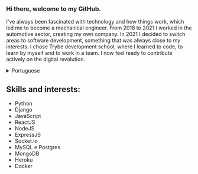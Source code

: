 ### Hi there, welcome to my GitHub.

I've always been fascinated with technology and how things work, which led me to become a mechanical engineer. From 2018 to 2021 I worked in the automotive sector, creating my own company. In 2021 I decided to switch areas to software development, something that was always close to my interests. I chose Trybe development school, where I learned to code, to learn by myself and to work in a team. I now feel ready to contribute actively on the digital revolution.

<details>
  <summary>Portuguese</summary>
Sempre fui fascinado por tecnologia e como as coisas funcionam. Engenheiro mecânico de formação, de 2018 a 2021 atuei no ramo automotivo através da implantação de minha própria empresa. Em 2021 apostei na Trybe para alavancar minha transição de carreira para área que sempre tive afinidade, tecnologia e desenvolvimento de software. Durante o curso aprendi a programar, a aprender e a trabalhar. Agora me sinto pronto para fazer parte de um time e contribuir na revolução digital.
</details>

## Skills and interests:
- Python
- Django
- JavaScript
- ReactJS
- NodeJS
- ExpressJS
- Socket.io
- MySQL e Postgres
- MongoDB
- Heroku
- Docker



<!--
**gcesconeto/gcesconeto** is a ✨ _special_ ✨ repository because its `README.md` (this file) appears on your GitHub profile.

Here are some ideas to get you started:

- 🔭 I’m currently working on ...
- 🌱 I’m currently learning ...
- 👯 I’m looking to collaborate on ...
- 🤔 I’m looking for help with ...
- 💬 Ask me about ...
- 📫 How to reach me: ...
- 😄 Pronouns: ...
- ⚡ Fun fact: ...
-->
